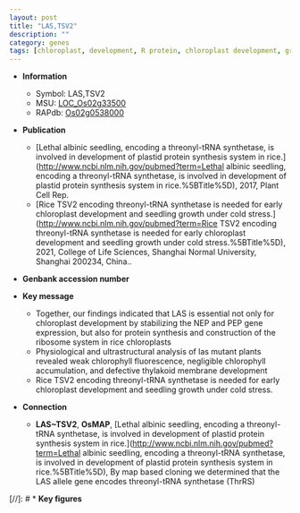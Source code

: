 ```yaml
---
layout: post
title: "LAS,TSV2"
description: ""
category: genes
tags: [chloroplast, development, R protein, chloroplast development, growth, seedling, cold stress, cold, seedling growth]
---
```


* **Information**  
    + Symbol: LAS,TSV2  
    + MSU: [LOC_Os02g33500](http://rice.uga.edu/cgi-bin/ORF_infopage.cgi?orf=LOC_Os02g33500)  
    + RAPdb: [Os02g0538000](http://rapdb.dna.affrc.go.jp/viewer/gbrowse_details/irgsp1?name=Os02g0538000)  

* **Publication**  
    + [Lethal albinic seedling, encoding a threonyl-tRNA synthetase, is involved in development of plastid protein synthesis system in rice.](http://www.ncbi.nlm.nih.gov/pubmed?term=Lethal albinic seedling, encoding a threonyl-tRNA synthetase, is involved in development of plastid protein synthesis system in rice.%5BTitle%5D), 2017, Plant Cell Rep.
    + [Rice TSV2 encoding threonyl-tRNA synthetase is needed for early chloroplast development and seedling growth under cold stress.](http://www.ncbi.nlm.nih.gov/pubmed?term=Rice TSV2 encoding threonyl-tRNA synthetase is needed for early chloroplast development and seedling growth under cold stress.%5BTitle%5D), 2021, College of Life Sciences, Shanghai Normal University, Shanghai 200234, China..

* **Genbank accession number**  

* **Key message**  
    + Together, our findings indicated that LAS is essential not only for chloroplast development by stabilizing the NEP and PEP gene expression, but also for protein synthesis and construction of the ribosome system in rice chloroplasts
    + Physiological and ultrastructural analysis of las mutant plants revealed weak chlorophyll fluorescence, negligible chlorophyll accumulation, and defective thylakoid membrane development
    + Rice TSV2 encoding threonyl-tRNA synthetase is needed for early chloroplast development and seedling growth under cold stress.

* **Connection**  
    + __LAS~TSV2__, __OsMAP__, [Lethal albinic seedling, encoding a threonyl-tRNA synthetase, is involved in development of plastid protein synthesis system in rice.](http://www.ncbi.nlm.nih.gov/pubmed?term=Lethal albinic seedling, encoding a threonyl-tRNA synthetase, is involved in development of plastid protein synthesis system in rice.%5BTitle%5D),  By map based cloning we determined that the LAS allele gene encodes threonyl-tRNA synthetase (ThrRS)

[//]: # * **Key figures**  


